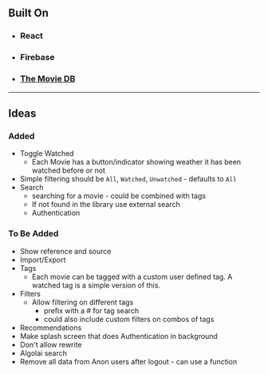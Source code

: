 ## Built On
- ### React
- ### Firebase
- ### [The Movie DB](https://www.themoviedb.org)

---

## Ideas

### Added
- Toggle Watched
  - Each Movie has a button/indicator showing weather it has been watched before or not
- Simple filtering should be `All`, `Watched`, `Unwatched` -    defaults to `All`
- Search
  - searching for a movie - could be combined with tags
  - If not found in the library use external search
  - Authentication


### To Be Added
- Show reference and source
- Import/Export
- Tags
  - Each movie can be tagged with a custom user defined tag. A watched tag is a simple version of this.
- Filters
  - Allow filtering on different tags
    - prefix with a # for tag search
    - could also include custom filters on combos of tags
- Recommendations
- Make splash screen that does Authentication in background
- Don't allow rewrite
- Algolai search
- Remove all data from Anon users after logout - can use a function
